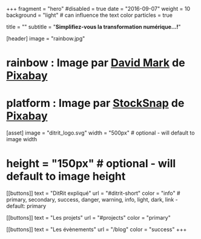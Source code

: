 +++
fragment = "hero"
#disabled = true
date = "2016-09-07"
weight = 10
background = "light" # can influence the text color
particles = true

title = ""
subtitle = "<b>Simplifiez-vous la transformation numérique...!</b>"

[header]
  image = "rainbow.jpg"
# rainbow : Image par <a href="https://pixabay.com/fr/users/12019-12019/?utm_source=link-attribution&amp;utm_medium=referral&amp;utm_campaign=image&amp;utm_content=1894743">David Mark</a> de <a href="https://pixabay.com/fr/?utm_source=link-attribution&amp;utm_medium=referral&amp;utm_campaign=image&amp;utm_content=1894743">Pixabay</a>
# platform : Image par <a href="https://pixabay.com/fr/users/StockSnap-894430/?utm_source=link-attribution&amp;utm_medium=referral&amp;utm_campaign=image&amp;utm_content=2586078">StockSnap</a> de <a href="https://pixabay.com/fr/?utm_source=link-attribution&amp;utm_medium=referral&amp;utm_campaign=image&amp;utm_content=2586078">Pixabay</a>
[asset]
  image = "ditrit_logo.svg"
  width = "500px" # optional - will default to image width
  # height = "150px" # optional - will default to image height

[[buttons]]
  text = "DitRit expliqué"
  url = "#ditrit-short"
  color = "info" # primary, secondary, success, danger, warning, info, light, dark, link - default: primary

[[buttons]]
  text = "Les projets"
  url = "#projects"
  color = "primary"

[[buttons]]
  text = "Les évènements"
  url = "/blog"
  color = "success"
+++
